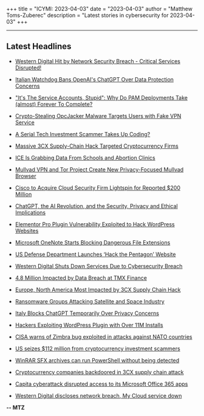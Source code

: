 +++
title = "ICYMI: 2023-04-03"
date = "2023-04-03"
author = "Matthew Toms-Zuberec"
description = "Latest stories in cybersecurity for 2023-04-03"
+++

---------------------------------------------------------------------------
## Latest Headlines
- [Western Digital Hit by Network Security Breach - Critical Services Disrupted!](https://thehackernews.com/2023/04/western-digital-hit-by-network-security.html)

- [Italian Watchdog Bans OpenAI's ChatGPT Over Data Protection Concerns](https://thehackernews.com/2023/04/italian-watchdog-bans-openais-chatgpt.html)

- ["It's The Service Accounts, Stupid": Why Do PAM Deployments Take (almost) Forever To Complete?](https://thehackernews.com/2023/04/its-service-accounts-stupid-why-do-pam.html)

- [Crypto-Stealing OpcJacker Malware Targets Users with Fake VPN Service](https://thehackernews.com/2023/04/crypto-stealing-opcjacker-malware.html)

- [A Serial Tech Investment Scammer Takes Up Coding?](https://krebsonsecurity.com/2023/04/a-serial-tech-investment-scammer-takes-up-coding/)

- [Massive 3CX Supply-Chain Hack Targeted Cryptocurrency Firms](https://www.wired.com/story/3cx-supply-chain-attack-north-korea-cryptocurrency-targets/)

- [ICE Is Grabbing Data From Schools and Abortion Clinics](https://www.wired.com/story/ice-1509-custom-summons/)

- [Mullvad VPN and Tor Project Create New Privacy-Focused Mullvad Browser](https://www.wired.com/story/mullvad-browser-vpn-tor-project/)

- [Cisco to Acquire Cloud Security Firm Lightspin for Reported $200 Million](https://www.securityweek.com/cisco-to-acquire-cloud-security-firm-lightspin-for-reported-200-million/)

- [ChatGPT, the AI Revolution, and the Security, Privacy and Ethical Implications](https://www.securityweek.com/chatgpt-the-ai-revolution-and-the-security-privacy-and-ethical-implications/)

- [Elementor Pro Plugin Vulnerability Exploited to Hack WordPress Websites](https://www.securityweek.com/elementor-pro-plugin-vulnerability-exploited-to-hack-wordpress-websites/)

- [Microsoft OneNote Starts Blocking Dangerous File Extensions](https://www.securityweek.com/microsoft-onenote-starts-blocking-dangerous-file-extensions/)

- [US Defense Department Launches ‘Hack the Pentagon’ Website](https://www.securityweek.com/us-defense-department-launches-hack-the-pentagon-website/)

- [Western Digital Shuts Down Services Due to Cybersecurity Breach](https://www.securityweek.com/western-digital-shuts-down-services-due-to-cybersecurity-breach/)

- [4.8 Million Impacted by Data Breach at TMX Finance](https://www.securityweek.com/4-8-million-impacted-by-data-breach-at-tmx-finance/)

- [Europe, North America Most Impacted by 3CX Supply Chain Hack](https://www.securityweek.com/europe-north-america-most-impacted-by-3cx-supply-chain-hack/)

- [Ransomware Groups Attacking Satellite and Space Industry](https://cybersecuritynews.com/ransomware-groups-attacking-satellite/)

- [Italy Blocks ChatGPT Temporarily Over Privacy Concerns](https://cybersecuritynews.com/italy-blocks-chatgpt/)

- [Hackers Exploiting WordPress Plugin with Over 11M Installs](https://cybersecuritynews.com/hackers-exploiting-wordpress-plugin/)

- [CISA warns of Zimbra bug exploited in attacks against NATO countries](https://www.bleepingcomputer.com/news/security/cisa-warns-of-zimbra-bug-exploited-in-attacks-against-nato-countries/)

- [US seizes $112 million from cryptocurrency investment scammers](https://www.bleepingcomputer.com/news/security/us-seizes-112-million-from-cryptocurrency-investment-scammers/)

- [WinRAR SFX archives can run PowerShell without being detected](https://www.bleepingcomputer.com/news/security/winrar-sfx-archives-can-run-powershell-without-being-detected/)

- [Cryptocurrency companies backdoored in 3CX supply chain attack](https://www.bleepingcomputer.com/news/security/cryptocurrency-companies-backdoored-in-3cx-supply-chain-attack/)

- [Capita cyberattack disrupted access to its Microsoft Office 365 apps](https://www.bleepingcomputer.com/news/security/capita-cyberattack-disrupted-access-to-its-microsoft-office-365-apps/)

- [Western Digital discloses network breach, My Cloud service down](https://www.bleepingcomputer.com/news/security/western-digital-discloses-network-breach-my-cloud-service-down/)

**-- MTZ**